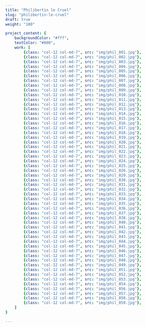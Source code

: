 ```yaml
---
title: "Philibertin le Cruel"
slug: "philibertin-le-cruel"
draft: true
weight: "100"

project_content: {
	backgroundColor: "#fff",
	textColor: "#000",
	work: [ 
		{class: "col-12 col-md-7", src: "img/phil_001.jpg"},
		{class: "col-12 col-md-7", src: "img/phil_002.jpg"},
		{class: "col-12 col-md-7", src: "img/phil_003.jpg"},
		{class: "col-12 col-md-7", src: "img/phil_004.jpg"},
		{class: "col-12 col-md-7", src: "img/phil_005.jpg"},
		{class: "col-12 col-md-7", src: "img/phil_006.jpg"},
		{class: "col-12 col-md-7", src: "img/phil_007.jpg"},
		{class: "col-12 col-md-7", src: "img/phil_008.jpg"},
		{class: "col-12 col-md-7", src: "img/phil_009.jpg"},
		{class: "col-12 col-md-7", src: "img/phil_010.jpg"},
		{class: "col-12 col-md-7", src: "img/phil_011.jpg"},
		{class: "col-12 col-md-7", src: "img/phil_012.jpg"},
		{class: "col-12 col-md-7", src: "img/phil_013.jpg"},
		{class: "col-12 col-md-7", src: "img/phil_014.jpg"},
		{class: "col-12 col-md-7", src: "img/phil_015.jpg"},
		{class: "col-12 col-md-7", src: "img/phil_016.jpg"},
		{class: "col-12 col-md-7", src: "img/phil_017.jpg"},
		{class: "col-12 col-md-7", src: "img/phil_018.jpg"},
		{class: "col-12 col-md-7", src: "img/phil_019.jpg"},
		{class: "col-12 col-md-7", src: "img/phil_020.jpg"},
		{class: "col-12 col-md-7", src: "img/phil_021.jpg"},
		{class: "col-12 col-md-7", src: "img/phil_022.jpg"},
		{class: "col-12 col-md-7", src: "img/phil_023.jpg"},
		{class: "col-12 col-md-7", src: "img/phil_024.jpg"},
		{class: "col-12 col-md-7", src: "img/phil_025.jpg"},
		{class: "col-12 col-md-7", src: "img/phil_026.jpg"},
		{class: "col-12 col-md-7", src: "img/phil_029.jpg"},
		{class: "col-12 col-md-7", src: "img/phil_030.jpg"},
		{class: "col-12 col-md-7", src: "img/phil_031.jpg"},
		{class: "col-12 col-md-7", src: "img/phil_032.jpg"},
		{class: "col-12 col-md-7", src: "img/phil_033.jpg"},
		{class: "col-12 col-md-7", src: "img/phil_034.jpg"},
		{class: "col-12 col-md-7", src: "img/phil_035.jpg"},
		{class: "col-12 col-md-7", src: "img/phil_036.jpg"},
		{class: "col-12 col-md-7", src: "img/phil_037.jpg"},
		{class: "col-12 col-md-7", src: "img/phil_038.jpg"},
		{class: "col-12 col-md-7", src: "img/phil_040.jpg"},
		{class: "col-12 col-md-7", src: "img/phil_041.jpg"},
		{class: "col-12 col-md-7", src: "img/phil_042.jpg"},
		{class: "col-12 col-md-7", src: "img/phil_043.jpg"},
		{class: "col-12 col-md-7", src: "img/phil_044.jpg"},
		{class: "col-12 col-md-7", src: "img/phil_045.jpg"},
		{class: "col-12 col-md-7", src: "img/phil_046.jpg"},
		{class: "col-12 col-md-7", src: "img/phil_047.jpg"},
		{class: "col-12 col-md-7", src: "img/phil_048.jpg"},
		{class: "col-12 col-md-7", src: "img/phil_049.jpg"},
		{class: "col-12 col-md-7", src: "img/phil_051.jpg"},
		{class: "col-12 col-md-7", src: "img/phil_052.jpg"},
		{class: "col-12 col-md-7", src: "img/phil_053.jpg"},
		{class: "col-12 col-md-7", src: "img/phil_054.jpg"},
		{class: "col-12 col-md-7", src: "img/phil_056.jpg"},
		{class: "col-12 col-md-7", src: "img/phil_057.jpg"},
		{class: "col-12 col-md-7", src: "img/phil_058.jpg"},
		{class: "col-12 col-md-7", src: "img/phil_059.jpg"},
	]
}

---
```

